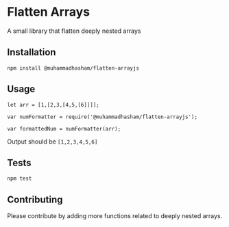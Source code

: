 Flatten Arrays
=========

A small library that flatten deeply nested arrays   

## Installation

  `npm install @muhammadhasham/flatten-arrayjs`

## Usage

    let arr = [1,[2,3,[4,5,[6]]]];
    
    var numFormatter = require('@muhammadhasham/flatten-arrayjs');

    var formattedNum = numFormatter(arr);
  
  
  Output should be `[1,2,3,4,5,6]`


## Tests

  `npm test`

## Contributing

Please contribute by adding more functions related to deeply nested arrays.

